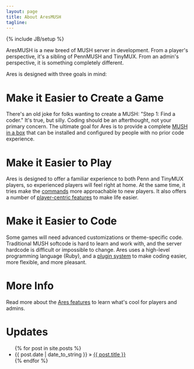 ```yaml
---
layout: page
title: About AresMUSH
tagline: 
---
```

{% include JB/setup %}

AresMUSH is a new breed of MUSH server in development.  From a player's perspective, it's a sibling of PennMUSH and TinyMUX.  From an admin's perspective, it is something completely different.

Ares is designed with three goals in mind:

# Make it Easier to Create a Game
There's an old joke for folks wanting to create a MUSH:  "Step 1: Find a coder."  It's true, but silly.  Coding should be an afterthought, not your primary concern.  The ultimate goal for Ares is to provide a complete [MUSH in a box](/features/turnkey.html) that can be installed and configured by people with no prior code experience.

# Make it Easier to Play
Ares is designed to offer a familiar experience to both Penn and TinyMUX players, so experienced players will feel right at home.  At the same time, it tries make the [commands](/features/commands.html) more approachable to new players.  It also offers a number of [player-centric features](/features/littlethings.html) to make life easier.

# Make it Easier to Code
Some games will need advanced customizations or theme-specific code.  Traditional MUSH softcode is hard to learn and work with, and the server hardcode is difficult or impossible to change.  Ares uses a high-level programming language (Ruby), and a [plugin system](/features/plugins.html) to make coding easier, more flexible, and more pleasant.

# More Info

Read more about the [Ares features](/features/) to learn what's cool for players and admins.

# Updates

<ul class="posts">
   {% for post in site.posts %}
     <li><span>{{ post.date | date_to_string }}</span> &raquo; <a href="{{ BASE_PATH }}{{ post.url }}">{{ post.title }}</a></li>
   {% endfor %}
</ul>

